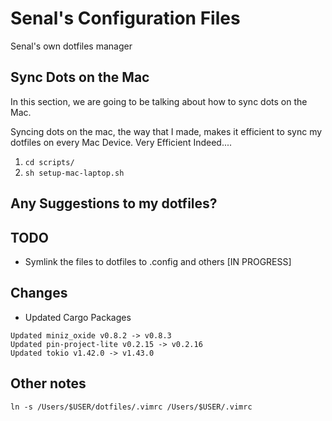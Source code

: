 # Senal's Configuration Files


Senal's own dotfiles manager



## Sync Dots on the Mac

In this section, we are going to be talking about how to sync dots on the Mac. 

Syncing dots on the mac, the way that I made, makes it efficient to sync
my dotfiles on every Mac Device. Very Efficient Indeed....

1. `cd scripts/`
2. `sh setup-mac-laptop.sh`



## Any Suggestions to my dotfiles?



## TODO

- Symlink the files to dotfiles to .config and others [IN PROGRESS]


## Changes

- Updated Cargo Packages

```
Updated miniz_oxide v0.8.2 -> v0.8.3
Updated pin-project-lite v0.2.15 -> v0.2.16
Updated tokio v1.42.0 -> v1.43.0

```


## Other notes

```
ln -s /Users/$USER/dotfiles/.vimrc /Users/$USER/.vimrc
```
